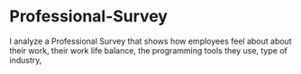 # Professional-Survey
I analyze a Professional Survey that shows how employees feel about about their work, their work life balance, the programming tools they use, type of industry, 
